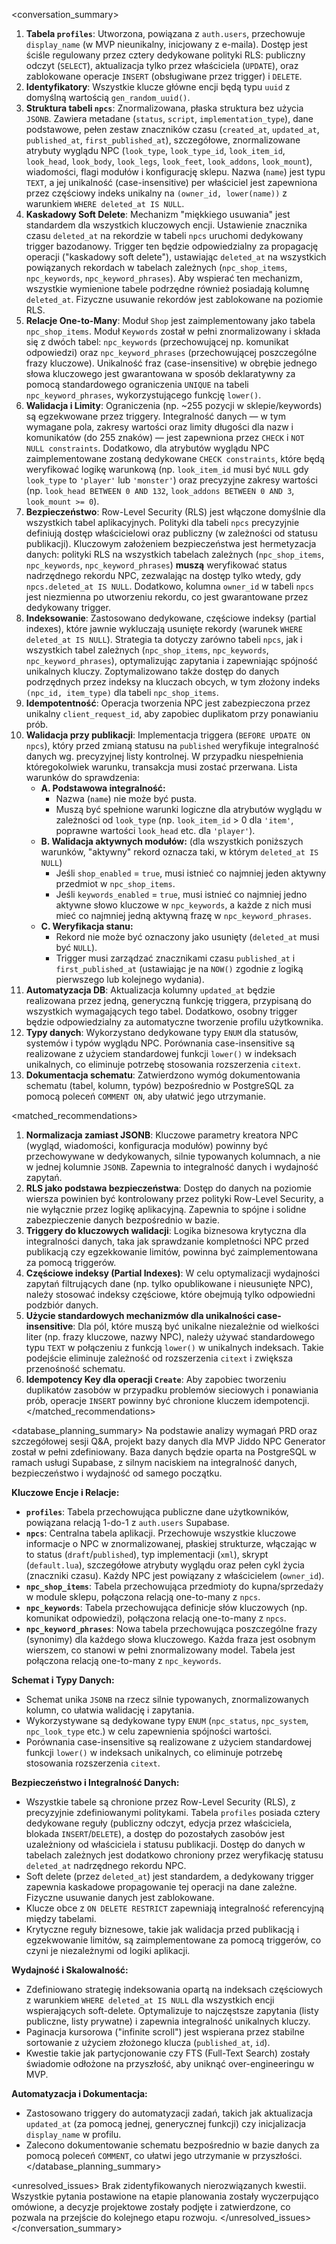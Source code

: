 <conversation_summary>
<decisions>

1.  **Tabela `profiles`**: Utworzona, powiązana z `auth.users`, przechowuje `display_name` (w MVP nieunikalny, inicjowany z e-maila). Dostęp jest ściśle regulowany przez cztery dedykowane polityki RLS: publiczny odczyt (`SELECT`), aktualizacja tylko przez właściciela (`UPDATE`), oraz zablokowane operacje `INSERT` (obsługiwane przez trigger) i `DELETE`.
2.  **Identyfikatory**: Wszystkie klucze główne encji będą typu `uuid` z domyślną wartością `gen_random_uuid()`.
3.  **Struktura tabeli `npcs`**: Znormalizowana, płaska struktura bez użycia `JSONB`. Zawiera metadane (`status`, `script`, `implementation_type`), dane podstawowe, pełen zestaw znaczników czasu (`created_at`, `updated_at`, `published_at`, `first_published_at`), szczegółowe, znormalizowane atrybuty wyglądu NPC (`look_type`, `look_type_id`, `look_item_id`, `look_head`, `look_body`, `look_legs`, `look_feet`, `look_addons`, `look_mount`), wiadomości, flagi modułów i konfigurację sklepu. Nazwa (`name`) jest typu `TEXT`, a jej unikalność (case-insensitive) per właściciel jest zapewniona przez częściowy indeks unikalny na `(owner_id, lower(name))` z warunkiem `WHERE deleted_at IS NULL`.
4.  **Kaskadowy Soft Delete**: Mechanizm "miękkiego usuwania" jest standardem dla wszystkich kluczowych encji. Ustawienie znacznika czasu `deleted_at` na rekordzie w tabeli `npcs` uruchomi dedykowany trigger bazodanowy. Trigger ten będzie odpowiedzialny za propagację operacji ("kaskadowy soft delete"), ustawiając `deleted_at` na wszystkich powiązanych rekordach w tabelach zależnych (`npc_shop_items`, `npc_keywords`, `npc_keyword_phrases`). Aby wspierać ten mechanizm, wszystkie wymienione tabele podrzędne również posiadają kolumnę `deleted_at`. Fizyczne usuwanie rekordów jest zablokowane na poziomie RLS.
5.  **Relacje One-to-Many**: Moduł `Shop` jest zaimplementowany jako tabela `npc_shop_items`. Moduł `Keywords` został w pełni znormalizowany i składa się z dwóch tabel: `npc_keywords` (przechowującej np. komunikat odpowiedzi) oraz `npc_keyword_phrases` (przechowującej poszczególne frazy kluczowe). Unikalność fraz (case-insensitive) w obrębie jednego słowa kluczowego jest gwarantowana w sposób deklaratywny za pomocą standardowego ograniczenia `UNIQUE` na tabeli `npc_keyword_phrases`, wykorzystującego funkcję `lower()`.
6.  **Walidacja i Limity**: Ograniczenia (np. ~255 pozycji w sklepie/keywords) są egzekwowane przez triggery. Integralność danych — w tym wymagane pola, zakresy wartości oraz limity długości dla nazw i komunikatów (do 255 znaków) — jest zapewniona przez `CHECK` i `NOT NULL constraints`. Dodatkowo, dla atrybutów wyglądu NPC zaimplementowane zostaną dedykowane `CHECK constraints`, które będą weryfikować logikę warunkową (np. `look_item_id` musi być `NULL` gdy `look_type` to `'player'` lub `'monster'`) oraz precyzyjne zakresy wartości (np. `look_head BETWEEN 0 AND 132`, `look_addons BETWEEN 0 AND 3`, `look_mount >= 0`).
7.  **Bezpieczeństwo**: Row-Level Security (RLS) jest włączone domyślnie dla wszystkich tabel aplikacyjnych. Polityki dla tabeli `npcs` precyzyjnie definiują dostęp właścicielowi oraz publiczny (w zależności od statusu publikacji). Kluczowym założeniem bezpieczeństwa jest hermetyzacja danych: polityki RLS na wszystkich tabelach zależnych (`npc_shop_items`, `npc_keywords`, `npc_keyword_phrases`) **muszą** weryfikować status nadrzędnego rekordu NPC, zezwalając na dostęp tylko wtedy, gdy `npcs.deleted_at IS NULL`. Dodatkowo, kolumna `owner_id` w tabeli `npcs` jest niezmienna po utworzeniu rekordu, co jest gwarantowane przez dedykowany trigger.
8.  **Indeksowanie**: Zastosowano dedykowane, częściowe indeksy (partial indexes), które jawnie wykluczają usunięte rekordy (warunek `WHERE deleted_at IS NULL`). Strategia ta dotyczy zarówno tabeli `npcs`, jak i wszystkich tabel zależnych (`npc_shop_items`, `npc_keywords`, `npc_keyword_phrases`), optymalizując zapytania i zapewniając spójność unikalnych kluczy. Zoptymalizowano także dostęp do danych podrzędnych przez indeksy na kluczach obcych, w tym złożony indeks `(npc_id, item_type)` dla tabeli `npc_shop_items`.
9.  **Idempotentność**: Operacja tworzenia NPC jest zabezpieczona przez unikalny `client_request_id`, aby zapobiec duplikatom przy ponawianiu prób.
10. **Walidacja przy publikacji**: Implementacja triggera (`BEFORE UPDATE ON npcs`), który przed zmianą statusu na `published` weryfikuje integralność danych wg. precyzyjnej listy kontrolnej. W przypadku niespełnienia któregokolwiek warunku, transakcja musi zostać przerwana. Lista warunków do sprawdzenia:
    - **A. Podstawowa integralność:**
      - Nazwa (`name`) nie może być pusta.
      - Muszą być spełnione warunki logiczne dla atrybutów wyglądu w zależności od `look_type` (np. `look_item_id` > 0 dla `'item'`, poprawne wartości `look_head` etc. dla `'player'`).
    - **B. Walidacja aktywnych modułów:** (dla wszystkich poniższych warunków, "aktywny" rekord oznacza taki, w którym `deleted_at IS NULL`)
      - Jeśli `shop_enabled` = `true`, musi istnieć co najmniej jeden aktywny przedmiot w `npc_shop_items`.
      - Jeśli `keywords_enabled` = `true`, musi istnieć co najmniej jedno aktywne słowo kluczowe w `npc_keywords`, a każde z nich musi mieć co najmniej jedną aktywną frazę w `npc_keyword_phrases`.
    - **C. Weryfikacja stanu:**
      - Rekord nie może być oznaczony jako usunięty (`deleted_at` musi być `NULL`).
      - Trigger musi zarządzać znacznikami czasu `published_at` i `first_published_at` (ustawiając je na `NOW()` zgodnie z logiką pierwszego lub kolejnego wydania).
11. **Automatyzacja DB**: Aktualizacja kolumny `updated_at` będzie realizowana przez jedną, generyczną funkcję triggera, przypisaną do wszystkich wymagających tego tabel. Dodatkowo, osobny trigger będzie odpowiedzialny za automatyczne tworzenie profilu użytkownika.
12. **Typy danych**: Wykorzystano dedykowane typy `ENUM` dla statusów, systemów i typów wyglądu NPC. Porównania case-insensitive są realizowane z użyciem standardowej funkcji `lower()` w indeksach unikalnych, co eliminuje potrzebę stosowania rozszerzenia `citext`.
13. **Dokumentacja schematu**: Zatwierdzono wymóg dokumentowania schematu (tabel, kolumn, typów) bezpośrednio w PostgreSQL za pomocą poleceń `COMMENT ON`, aby ułatwić jego utrzymanie.
    </decisions>

<matched_recommendations>

1.  **Normalizacja zamiast JSONB**: Kluczowe parametry kreatora NPC (wygląd, wiadomości, konfiguracja modułów) powinny być przechowywane w dedykowanych, silnie typowanych kolumnach, a nie w jednej kolumnie `JSONB`. Zapewnia to integralność danych i wydajność zapytań.
2.  **RLS jako podstawa bezpieczeństwa**: Dostęp do danych na poziomie wiersza powinien być kontrolowany przez polityki Row-Level Security, a nie wyłącznie przez logikę aplikacyjną. Zapewnia to spójne i solidne zabezpieczenie danych bezpośrednio w bazie.
3.  **Triggery do kluczowych walidacji**: Logika biznesowa krytyczna dla integralności danych, taka jak sprawdzanie kompletności NPC przed publikacją czy egzekkowanie limitów, powinna być zaimplementowana za pomocą triggerów.
4.  **Częściowe indeksy (Partial Indexes)**: W celu optymalizacji wydajności zapytań filtrujących dane (np. tylko opublikowane i nieusunięte NPC), należy stosować indeksy częściowe, które obejmują tylko odpowiedni podzbiór danych.
5.  **Użycie standardowych mechanizmów dla unikalności case-insensitive**: Dla pól, które muszą być unikalne niezależnie od wielkości liter (np. frazy kluczowe, nazwy NPC), należy używać standardowego typu `TEXT` w połączeniu z funkcją `lower()` w unikalnych indeksach. Takie podejście eliminuje zależność od rozszerzenia `citext` i zwiększa przenośność schematu.
6.  **Idempotency Key dla operacji `Create`**: Aby zapobiec tworzeniu duplikatów zasobów w przypadku problemów sieciowych i ponawiania prób, operacje `INSERT` powinny być chronione kluczem idempotencji.
    </matched_recommendations>

<database_planning_summary>
Na podstawie analizy wymagań PRD oraz szczegółowej sesji Q&A, projekt bazy danych dla MVP Jiddo NPC Generator został w pełni zdefiniowany. Baza danych będzie oparta na PostgreSQL w ramach usługi Supabase, z silnym naciskiem na integralność danych, bezpieczeństwo i wydajność od samego początku.

**Kluczowe Encje i Relacje:**

- **`profiles`**: Tabela przechowująca publiczne dane użytkowników, powiązana relacją 1-do-1 z `auth.users` Supabase.
- **`npcs`**: Centralna tabela aplikacji. Przechowuje wszystkie kluczowe informacje o NPC w znormalizowanej, płaskiej strukturze, włączając w to status (`draft`/`published`), typ implementacji (`xml`), skrypt (`default.lua`), szczegółowe atrybuty wyglądu oraz pełen cykl życia (znaczniki czasu). Każdy NPC jest powiązany z właścicielem (`owner_id`).
- **`npc_shop_items`**: Tabela przechowująca przedmioty do kupna/sprzedaży w module sklepu, połączona relacją one-to-many z `npcs`.
- **`npc_keywords`**: Tabela przechowująca definicje słów kluczowych (np. komunikat odpowiedzi), połączona relacją one-to-many z `npcs`.
- **`npc_keyword_phrases`**: Nowa tabela przechowująca poszczególne frazy (synonimy) dla każdego słowa kluczowego. Każda fraza jest osobnym wierszem, co stanowi w pełni znormalizowany model. Tabela jest połączona relacją one-to-many z `npc_keywords`.

**Schemat i Typy Danych:**

- Schemat unika `JSONB` na rzecz silnie typowanych, znormalizowanych kolumn, co ułatwia walidację i zapytania.
- Wykorzystywane są dedykowane typy `ENUM` (`npc_status`, `npc_system`, `npc_look_type` etc.) w celu zapewnienia spójności wartości.
- Porównania case-insensitive są realizowane z użyciem standardowej funkcji `lower()` w indeksach unikalnych, co eliminuje potrzebę stosowania rozszerzenia `citext`.

**Bezpieczeństwo i Integralność Danych:**

- Wszystkie tabele są chronione przez Row-Level Security (RLS), z precyzyjnie zdefiniowanymi politykami. Tabela `profiles` posiada cztery dedykowane reguły (publiczny odczyt, edycja przez właściciela, blokada `INSERT`/`DELETE`), a dostęp do pozostałych zasobów jest uzależniony od właściciela i statusu publikacji. Dostęp do danych w tabelach zależnych jest dodatkowo chroniony przez weryfikację statusu `deleted_at` nadrzędnego rekordu NPC.
- Soft delete (przez `deleted_at`) jest standardem, a dedykowany trigger zapewnia kaskadowe propagowanie tej operacji na dane zależne. Fizyczne usuwanie danych jest zablokowane.
- Klucze obce z `ON DELETE RESTRICT` zapewniają integralność referencyjną między tabelami.
- Krytyczne reguły biznesowe, takie jak walidacja przed publikacją i egzekwowanie limitów, są zaimplementowane za pomocą triggerów, co czyni je niezależnymi od logiki aplikacji.

**Wydajność i Skalowalność:**

- Zdefiniowano strategię indeksowania opartą na indeksach częściowych z warunkiem `WHERE deleted_at IS NULL` dla wszystkich encji wspierających soft-delete. Optymalizuje to najczęstsze zapytania (listy publiczne, listy prywatne) i zapewnia integralność unikalnych kluczy.
- Paginacja kursorowa ("infinite scroll") jest wspierana przez stabilne sortowanie z użyciem złożonego klucza (`published_at`, `id`).
- Kwestie takie jak partycjonowanie czy FTS (Full-Text Search) zostały świadomie odłożone na przyszłość, aby uniknąć over-engineeringu w MVP.

**Automatyzacja i Dokumentacja:**

- Zastosowano triggery do automatyzacji zadań, takich jak aktualizacja `updated_at` (za pomocą jednej, generycznej funkcji) czy inicjalizacja `display_name` w profilu.
- Zalecono dokumentowanie schematu bezpośrednio w bazie danych za pomocą poleceń `COMMENT`, co ułatwi jego utrzymanie w przyszłości.
  </database_planning_summary>

<unresolved_issues>
Brak zidentyfikowanych nierozwiązanych kwestii. Wszystkie pytania postawione na etapie planowania zostały wyczerpująco omówione, a decyzje projektowe zostały podjęte i zatwierdzone, co pozwala na przejście do kolejnego etapu rozwoju.
</unresolved_issues>
</conversation_summary>
